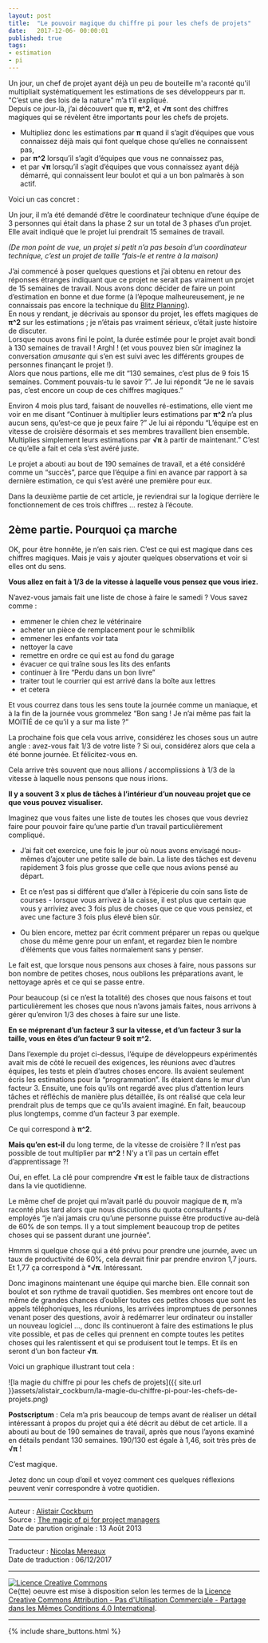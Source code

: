 ```yaml
---
layout: post
title:  "Le pouvoir magique du chiffre pi pour les chefs de projets"
date:   2017-12-06- 00:00:01
published: true
tags:
- estimation
- pi
---
```


Un jour, un chef de projet ayant déjà un peu de bouteille m'a raconté qu'il multipliait systématiquement les estimations de ses développeurs par π.  
"C’est une des lois de la nature" m’a t’il expliqué.  
Depuis ce jour-là, j’ai découvert que **π**, **π^2**, et **√π** sont des chiffres magiques qui se révèlent être importants pour les chefs de projets.

* Multipliez donc les estimations par  **π** quand il s’agit d’équipes que vous connaissez déjà mais qui font quelque chose qu’elles ne connaissent pas,
* par **π^2** lorsqu’il s’agit d’équipes que vous ne connaissez pas,
* et par **√π** lorsqu’il s’agit d’équipes que vous connaissez ayant déjà démarré, qui connaissent leur boulot et qui a un bon palmarès à son actif.

Voici un cas concret :

Un jour, il m’a été demandé d’être le coordinateur technique d’une équipe de 3 personnes qui était dans la phase 2 sur un total de 3 phases d’un projet. Elle avait indiqué que le projet lui prendrait 15 semaines de travail.

_(De mon point de vue, un projet si petit n’a pas besoin d’un coordinateur technique, c’est un projet de taille “fais-le et rentre à la maison)_

J’ai commencé à poser quelques questions et j’ai obtenu en retour des réponses étranges indiquant que ce projet ne serait pas vraiment un projet de 15 semaines de travail. Nous avons donc décider de faire un point d’estimation en bonne et due forme (à l’époque malheureusement, je ne connaissais pas encore  la technique du [Blitz Planning](http://alistair.cockburn.us/Blitz+Planning)).  
En nous y rendant, je décrivais au sponsor du projet, les effets magiques de **π^2** sur les estimations ; je n’étais pas vraiment sérieux, c’était juste histoire de discuter.  
Lorsque nous avons fini le point, la durée estimée pour le projet avait bondi à 130 semaines de travail ! Arghl ! (et vous pouvez bien sûr imaginez la conversation _amusante_ qui s’en est suivi avec les différents groupes de personnes finançant le projet !).  
Alors que nous partions, elle me dit “130 semaines, c’est plus de 9 fois 15 semaines. Comment pouvais-tu le savoir ?”. Je lui répondit “Je ne le savais pas, c’est encore un coup de ces chiffres magiques.”

Environ 4 mois plus tard, faisant de nouvelles ré-estimations, elle vient me voir en me disant “Continuer à multiplier leurs estimations par **π^2** n’a plus aucun sens, qu’est-ce que je peux faire ?” Je lui ai répondu “L’équipe est en vitesse de croisière désormais et ses membres travaillent bien ensemble. Multiplies simplement leurs estimations par **√π** à partir de maintenant.”
C’est ce qu’elle a fait et cela s’est avéré juste.

Le projet a abouti au bout de 190 semaines de travail, et a été considéré comme un “succès”, parce que l’équipe a fini en avance par rapport à sa dernière estimation, ce qui s’est avéré une première pour eux.

Dans la deuxième partie de cet article, je reviendrai sur la logique derrière le fonctionnement de ces trois chiffres … restez à l’écoute.

## 2ème partie. Pourquoi ça marche

OK, pour être honnête, je n’en sais rien. C’est ce qui est magique dans ces chiffres magiques. Mais je vais y ajouter quelques observations et voir si elles ont du sens.

**Vous allez en fait à 1/3 de la vitesse à laquelle vous pensez que vous iriez.**

N’avez-vous jamais fait une liste de chose à faire le samedi ? Vous savez comme :  

* emmener le chien chez le vétérinaire
* acheter un pièce de remplacement pour le schmilblik
* emmener les enfants voir tata
* nettoyer la cave
* remettre en ordre ce qui est au fond du garage
* évacuer ce qui traîne sous les lits des enfants
* continuer à lire “Perdu dans un bon livre”
* traiter tout le courrier qui est arrivé dans la boîte aux lettres
* et cetera

Et vous courrez dans tous les sens toute la journée comme un maniaque, et à la fin de la journée vous grommelez “Bon sang ! Je n’ai même pas fait la MOITIÉ de ce qu’il y a sur ma liste ?”

La prochaine fois que cela vous arrive, considérez les choses sous un autre angle : avez-vous fait 1/3 de votre liste ?
Si oui, considérez alors que cela a été bonne journée. Et félicitez-vous en.

Cela arrive très souvent que nous allions / accomplissions à 1/3 de la vitesse à laquelle nous pensons que nous irions.

**Il y a souvent 3 x plus de tâches à l’intérieur d’un nouveau projet que ce que vous pouvez visualiser.**

Imaginez que vous faites une liste de toutes les choses que vous devriez faire pour pouvoir faire qu’une partie d’un travail particulièrement compliqué.

* J’ai fait cet exercice, une fois le jour où nous avons envisagé nous-mêmes d’ajouter une petite salle de bain. La liste des tâches est devenu rapidement 3 fois plus grosse que celle que nous avions pensé au départ.

* Et ce n’est pas si différent que d’aller à l’épicerie du coin sans liste de courses - lorsque vous arrivez à la caisse, il est plus que certain que vous y arriviez avec 3 fois plus de choses que ce que vous pensiez, et avec une facture 3 fois plus élevé bien sûr.

* Ou bien encore, mettez par écrit comment préparer un repas ou quelque chose du même genre pour un enfant, et regardez bien le nombre d’éléments que vous faites normalement sans y penser.

Le fait est, que lorsque nous pensons aux choses à faire, nous passons sur bon nombre de petites choses, nous oublions les préparations avant, le nettoyage après et ce qui se passe entre.

Pour beaucoup (si ce n’est la totalité) des choses que nous faisons et tout particulièrement les choses que nous n’avons jamais faites, nous arrivons à gérer qu’environ 1/3 des choses à faire sur une liste.

**En se méprenant d’un facteur 3 sur la vitesse, et d’un facteur 3 sur la taille, vous en êtes d’un facteur 9 soit π^2.**

Dans l’exemple du projet ci-dessus, l’équipe de développeurs expérimentés avait mis de côté le recueil des exigences, les réunions avec d’autres équipes, les tests et plein d’autres choses encore. Ils avaient seulement écris les estimations pour la “programmation”. Ils étaient dans le mur d’un facteur 3. Ensuite, une fois qu’ils ont regardé avec plus d’attention leurs tâches et réfléchis de manière plus détaillée, ils ont réalisé que cela leur prendrait plus de temps que ce qu’ils avaient imaginé. En fait, beaucoup plus longtemps, comme d’un facteur 3 par exemple.

Ce qui correspond à **π^2**.

**Mais qu’en est-il** du long terme, de la vitesse de croisière ? Il n’est pas possible de tout multiplier par **π^2** ! N’y a t’il pas un certain effet d’apprentissage ?!

Oui, en effet. La clé pour comprendre **√π** est le faible taux de distractions dans la vie quotidienne.

Le même chef de projet qui m’avait parlé du pouvoir magique de **π**, m’a raconté plus tard alors que nous discutions du quota consultants / employés “je n’ai jamais cru qu’une personne puisse être productive au-delà de 60% de son temps. Il y a tout simplement beaucoup trop de petites choses qui se passent durant une journée”.

Hmmm si quelque chose qui a été prévu pour prendre une journée, avec un taux de productivité de 60%, cela devrait finir par prendre environ 1,7 jours. Et 1,77 ça correspond à ***√π**.
Intéressant.

Donc imaginons maintenant une équipe qui marche bien. Elle connait son boulot et son rythme de travail quotidien. Ses membres ont encore tout de même de grandes chances d’oublier toutes ces petites choses que sont les appels téléphoniques, les réunions, les arrivées impromptues de personnes venant poser des questions, avoir à redémarrer leur ordinateur ou installer un nouveau logiciel …, donc ils continueront à faire des estimations le plus vite possible, et pas de celles qui prennent en compte toutes les petites choses qui les ralentissent et qui se produisent tout le temps. Et ils en seront d’un bon facteur **√π**.

Voici un graphique illustrant tout cela :

![la magie du chiffre pi pour les chefs de projets]({{ site.url }}assets/alistair_cockburn/la-magie-du-chiffre-pi-pour-les-chefs-de-projets.png)

**Postscriptum** : Cela m’a pris beaucoup de temps avant de réaliser un détail intéressant à propos du projet qui a été décrit au début de cet article. Il a abouti au bout de 190 semaines de travail, après que nous l’ayons examiné en détails pendant 130 semaines. 190/130 est égale à 1,46, soit très près de **√π** !

C’est magique.

Jetez donc un coup d’œil et voyez comment ces quelques réflexions peuvent venir correspondre à votre quotidien.


---
Auteur : [Alistair Cockburn](http://alistair.cockburn.us/)  
Source : [The magic of pi for project managers](http://alistair.cockburn.us/The+magic+of+pi+for+project+managers)  
Date de parution originale : 13 Août 2013  

---
Traducteur : [Nicolas Mereaux](http://www.les-traducteurs-agiles.org/traducteurs/)  
Date de traduction : 06/12/2017  

---

<a rel="license" href="http://creativecommons.org/licenses/by-nc-sa/4.0/"><img alt="Licence Creative Commons" style="border-width:0" src="http://i.creativecommons.org/l/by-nc-sa/4.0/88x31.png" /></a><br />Ce(tte) oeuvre est mise à disposition selon les termes de la <a rel="license" href="http://creativecommons.org/licenses/by-nc-sa/4.0/">Licence Creative Commons Attribution - Pas d'Utilisation Commerciale - Partage dans les Mêmes Conditions 4.0 International</a>.

---

{% include share_buttons.html %}
